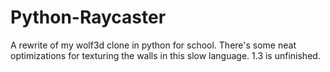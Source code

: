 # Python-Raycaster

A rewrite of my wolf3d clone in python for school. There's some neat optimizations for texturing the walls in this slow language. 1.3 is unfinished.
